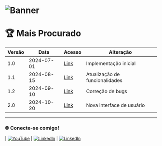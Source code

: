 # ![Banner](link-para-seu-banner)

# 🏆 Mais Procurado

| Versão | Data       | Acesso             | Alteração         |
|--------|------------|--------------------|-------------------|
| 1.0    | 2024-07-01 | [Link](#)          | Implementação inicial |
| 1.1    | 2024-08-15 | [Link](#)          | Atualização de funcionalidades |
| 1.2    | 2024-09-10 | [Link](#)          | Correção de bugs |
| 2.0    | 2024-10-20 | [Link](#)          | Nova interface de usuário |

---

### 🌐 Conecte-se comigo!

| [![YouTube](https://github.com/alisonpezzott/powerbi/raw/main/assets/icons/youtube.png)](https://www.youtube.com/c/SeuCanal) | [![LinkedIn](https://github.com/alisonpezzott/powerbi/raw/main/assets/icons/instagram.png)](https://www.linkedin.com/in/seu-perfil) | [![LinkedIn](https://github.com/alisonpezzott/powerbi/raw/main/assets/icons/linkedin.png)](https://www.linkedin.com/in/thiago-jcarrijo/)

